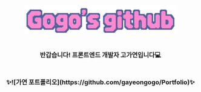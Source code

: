<div align="center">
  <img src="readme.png" alt="readme image" width="400px">
</div>
<br>
<div align="center">
  <h3>반갑습니다! 프론트엔드 개발자 고가연입니다💻<h3/>
<div>
<br>
✨![가연 포트폴리오](https://github.com/gayeongogo/Portfolio)✨


